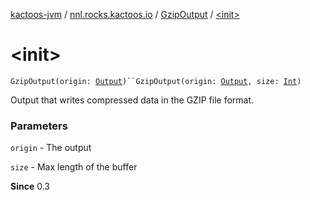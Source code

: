 [kactoos-jvm](../../index.md) / [nnl.rocks.kactoos.io](../index.md) / [GzipOutput](index.md) / [&lt;init&gt;](./-init-.md)

# &lt;init&gt;

`GzipOutput(origin: `[`Output`](../../nnl.rocks.kactoos/-output/index.md)`)``GzipOutput(origin: `[`Output`](../../nnl.rocks.kactoos/-output/index.md)`, size: `[`Int`](https://kotlinlang.org/api/latest/jvm/stdlib/kotlin/-int/index.html)`)`

Output that writes compressed data in the GZIP file format.

### Parameters

`origin` - The output

`size` - Max length of the buffer

**Since**
0.3

